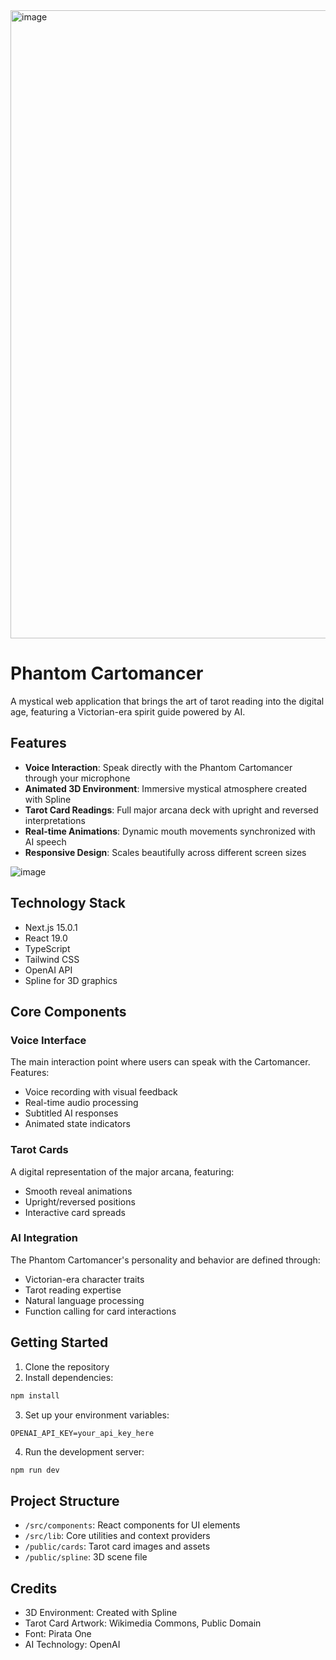 <img width="1005" alt="image" src="https://github.com/user-attachments/assets/cf299940-8aa1-449c-8f11-418b88d55dac">

# Phantom Cartomancer

A mystical web application that brings the art of tarot reading into the digital age, featuring a Victorian-era spirit guide powered by AI.

## Features

- **Voice Interaction**: Speak directly with the Phantom Cartomancer through your microphone
- **Animated 3D Environment**: Immersive mystical atmosphere created with Spline
- **Tarot Card Readings**: Full major arcana deck with upright and reversed interpretations
- **Real-time Animations**: Dynamic mouth movements synchronized with AI speech
- **Responsive Design**: Scales beautifully across different screen sizes

![image](https://github.com/user-attachments/assets/6b513313-fc40-49d0-8178-d4180bf77b72)

## Technology Stack

- Next.js 15.0.1
- React 19.0
- TypeScript
- Tailwind CSS
- OpenAI API
- Spline for 3D graphics

## Core Components

### Voice Interface
The main interaction point where users can speak with the Cartomancer. Features:
- Voice recording with visual feedback
- Real-time audio processing
- Subtitled AI responses
- Animated state indicators

### Tarot Cards
A digital representation of the major arcana, featuring:
- Smooth reveal animations
- Upright/reversed positions
- Interactive card spreads

### AI Integration
The Phantom Cartomancer's personality and behavior are defined through:
- Victorian-era character traits
- Tarot reading expertise
- Natural language processing
- Function calling for card interactions

## Getting Started

1. Clone the repository
2. Install dependencies:
```bash
npm install
```
3. Set up your environment variables:
```env
OPENAI_API_KEY=your_api_key_here
```
4. Run the development server:
```bash
npm run dev
```

## Project Structure

- `/src/components`: React components for UI elements
- `/src/lib`: Core utilities and context providers
- `/public/cards`: Tarot card images and assets
- `/public/spline`: 3D scene file

## Credits

- 3D Environment: Created with Spline
- Tarot Card Artwork: Wikimedia Commons, Public Domain
- Font: Pirata One
- AI Technology: OpenAI
